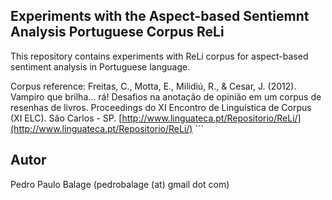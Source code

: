 ## Experiments with the Aspect-based Sentiemnt Analysis Portuguese Corpus ReLi

This repository contains experiments with ReLi corpus for aspect-based sentiment analysis in Portuguese language.

Corpus reference:
         Freitas, C., Motta, E., Milidiú, R., & Cesar, J. (2012).
         Vampiro que brilha... rá! Desafios na anotação de opinião em um corpus
         de resenhas de livros. Proceedings do XI Encontro de Linguística de Corpus (XI ELC). São Carlos - SP.
         [http://www.linguateca.pt/Repositorio/ReLi/](http://www.linguateca.pt/Repositorio/ReLi/)
         ``` 
## Autor

Pedro Paulo Balage (pedrobalage (at) gmail dot com)
